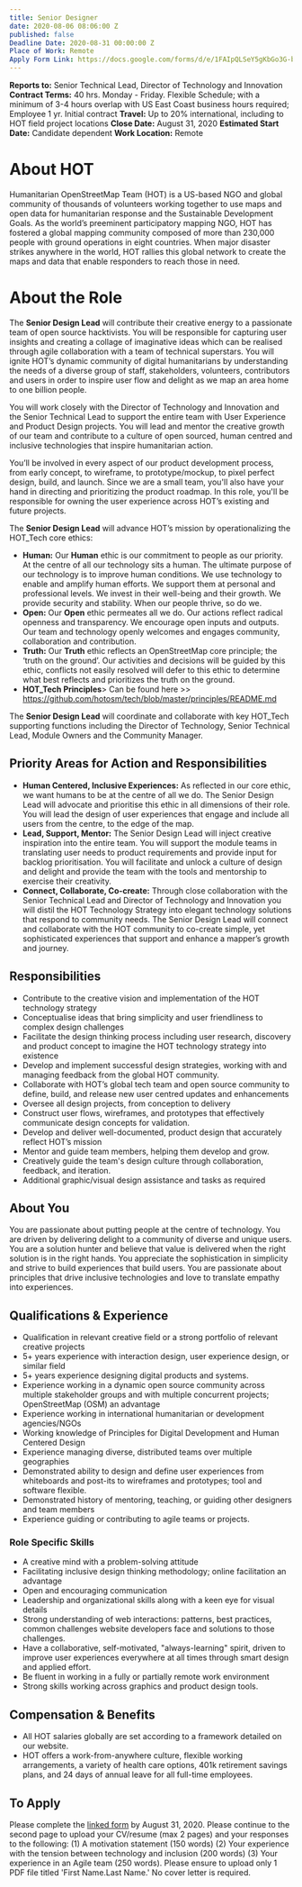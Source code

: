 ```yaml
---
title: Senior Designer
date: 2020-08-06 08:06:00 Z
published: false
Deadline Date: 2020-08-31 00:00:00 Z
Place of Work: Remote
Apply Form Link: https://docs.google.com/forms/d/e/1FAIpQLSeY5gKbGo3G-brnV_WuOQnB2e35S3mCxrGgj4xsWBurcGZgkw/viewform?usp=sf_link
---
```


**Reports to:** Senior Technical Lead, Director of Technology and Innovation 
**Contract Terms:** 40 hrs. Monday - Friday. Flexible Schedule; with a minimum of 3-4 hours overlap with US East Coast business hours required; Employee 1 yr. Initial contract
**Travel:** Up to 20% international, including to HOT field project locations
**Close Date:** August 31, 2020
**Estimated Start Date:** Candidate dependent 
**Work Location:** Remote

# About HOT
Humanitarian OpenStreetMap Team (HOT) is a US-based NGO and global community of thousands of volunteers working together to use maps and open data for humanitarian response and the Sustainable Development Goals. As the world’s preeminent participatory mapping NGO, HOT has fostered a global mapping community composed of more than 230,000 people with ground operations in eight countries. When major disaster strikes anywhere in the world, HOT rallies this global network to create the maps and data that enable responders to reach those in need.

# About the Role
The **Senior Design Lead** will contribute their creative energy to a passionate team of open source hacktivists. You will be responsible for capturing user insights and creating a collage of imaginative ideas which can be realised through agile collaboration with a team of technical superstars. You will ignite HOT’s dynamic community of digital humanitarians by understanding the needs of a diverse group of staff, stakeholders, volunteers, contributors and users in order to inspire user flow and delight as we map an area home to one billion people. 

You will work closely with the Director of Technology and Innovation and the Senior Technical Lead to support the entire team with User Experience and Product Design projects. You will lead and mentor the creative growth of our team and contribute to a culture of open sourced, human centred and inclusive technologies that inspire humanitarian action. 

You’ll be involved in every aspect of our product development process, from early concept, to wireframe, to prototype/mockup, to pixel perfect design, build, and launch. Since we are a small team, you'll also have your hand in directing and prioritizing the product roadmap. In this role, you'll be responsible for owning the user experience across HOT’s existing and future projects.

The **Senior Design Lead** will advance HOT’s mission by operationalizing the HOT_Tech core ethics:

* **Human:** Our **Human** ethic is our commitment to people as our priority. At the centre of all our technology sits a human. The ultimate purpose of our technology is to improve human conditions. We use technology to enable and amplify human efforts. We support them at personal and professional levels. We invest in their well-being and their growth. We provide security and stability. When our people thrive, so do we.
* **Open:** Our **Open** ethic permeates all we do. Our actions  reflect radical openness and transparency. We encourage open inputs and outputs. Our team and technology openly welcomes and engages community, collaboration and contribution.
* **Truth:** Our **Truth** ethic reflects an OpenStreetMap core principle; the ‘truth on the ground’. Our activities and decisions will be guided by this ethic, conflicts not easily resolved will defer to this ethic to determine what best reflects and prioritizes the truth on the ground.
* **HOT_Tech Principles**> Can be found here >> https://github.com/hotosm/tech/blob/master/principles/README.md 

The **Senior Design Lead** will coordinate and collaborate with key HOT_Tech supporting functions including the Director of Technology, Senior Technical Lead, Module Owners and the Community Manager.

## Priority Areas for Action and Responsibilities

* **Human Centered, Inclusive Experiences:** As reflected in our core ethic, we want humans to be at the centre of all we do. The Senior Design Lead will advocate and prioritise this ethic in all dimensions of their role. You will lead the design of user experiences that engage and include all users from the centre, to the edge of the map. 
* **Lead, Support, Mentor:** The Senior Design Lead will inject creative inspiration into the entire team. You will support the module teams in translating user needs to product requirements and provide input for backlog prioritisation. You will facilitate and unlock a culture of design and delight and provide the team with the tools and mentorship to exercise their creativity. 
* **Connect, Collaborate, Co-create:** Through close collaboration with the Senior Technical Lead and Director of Technology and Innovation you will distil the HOT Technology Strategy into elegant technology solutions that respond to community needs. The Senior Design Lead will connect and collaborate with the HOT community to co-create simple, yet sophisticated experiences that support and enhance a mapper’s growth and journey. 

## Responsibilities

* Contribute to the creative vision and implementation of the HOT technology strategy
* Conceptualise ideas that bring simplicity and user friendliness to complex design challenges
* Facilitate the design thinking process including user research, discovery and product concept to imagine the HOT technology strategy into existence 
* Develop and implement successful design strategies, working with and managing feedback from the global HOT community.
* Collaborate with HOT’s global tech team and open source community to define, build, and release new user centred updates and enhancements
* Oversee all design projects, from conception to delivery
* Construct user flows, wireframes, and prototypes that effectively communicate design concepts for validation.
* Develop and deliver well-documented, product design that accurately reflect HOT’s mission
* Mentor and guide team members, helping them develop and grow.
* Creatively guide the team's design culture through collaboration, feedback, and iteration.
* Additional graphic/visual design assistance and tasks as required

## About You

You are passionate about putting people at the centre of technology. You are driven by delivering delight to a community of diverse and unique users. You are a solution hunter and believe that value is delivered when the right solution is in the right hands. You appreciate the sophistication in simplicity and strive to build experiences that build users. You are passionate about principles that drive inclusive technologies and love to translate empathy into experiences. 

## Qualifications & Experience

* Qualification in relevant creative field or a strong portfolio of relevant creative projects
* 5+ years experience with interaction design, user experience design, or similar field
* 5+ years experience designing digital products and systems. 
* Experience working in a dynamic open source community across multiple stakeholder groups and with multiple concurrent projects; OpenStreetMap (OSM) an advantage
* Experience working in international humanitarian or development agencies/NGOs
* Working knowledge of Principles for Digital Development and Human Centered Design
* Experience managing diverse, distributed teams over multiple geographies
* Demonstrated ability to design and define user experiences from whiteboards and post-its to wireframes and prototypes; tool and software flexible. 
* Demonstrated history of mentoring, teaching, or guiding other designers and team members
* Experience guiding or contributing to agile teams or projects.

### Role Specific Skills

* A creative mind with a problem-solving attitude
* Facilitating inclusive design thinking methodology; online facilitation an advantage
* Open and encouraging communication
* Leadership and organizational skills along with a keen eye for visual details
* Strong understanding of web interactions: patterns, best practices, common challenges website developers face and solutions to those challenges.
* Have a collaborative, self-motivated, "always-learning" spirit, driven to improve user experiences everywhere at all times through smart design and applied effort.
* Be fluent in working in a fully or partially remote work environment
* Strong skills working across graphics and product design tools. 

## Compensation & Benefits

* All HOT salaries globally are set according to a framework detailed on our website.
* HOT offers a work-from-anywhere culture, flexible working arrangements, a variety of health care options, 401k retirement savings plans, and 24 days of annual leave for all full-time employees.

## To Apply

Please complete the [linked form](https://docs.google.com/forms/d/e/1FAIpQLSeY5gKbGo3G-brnV_WuOQnB2e35S3mCxrGgj4xsWBurcGZgkw/viewform?usp=sf_link) by August 31, 2020. Please continue to the second page to upload your CV/resume (max 2 pages) and your responses to the following: (1) A motivation statement (150 words) (2) Your experience with the tension between technology and inclusion (200 words) (3) Your experience in an Agile team (250 words). Please ensure to upload only 1 PDF file titled 'First Name.Last Name.' No cover letter is required. 
